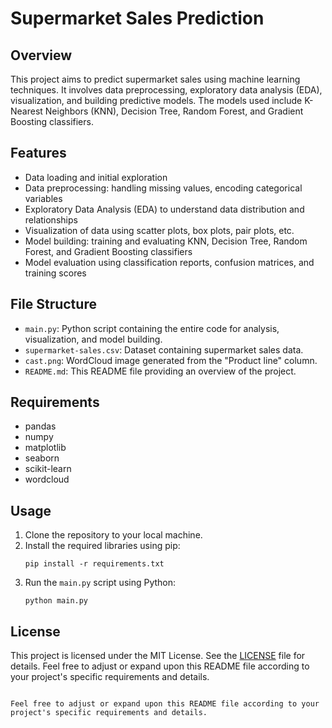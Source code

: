 # Supermarket Sales Prediction

## Overview

This project aims to predict supermarket sales using machine learning techniques. It involves data preprocessing, exploratory data analysis (EDA), visualization, and building predictive models. The models used include K-Nearest Neighbors (KNN), Decision Tree, Random Forest, and Gradient Boosting classifiers.

## Features

- Data loading and initial exploration
- Data preprocessing: handling missing values, encoding categorical variables
- Exploratory Data Analysis (EDA) to understand data distribution and relationships
- Visualization of data using scatter plots, box plots, pair plots, etc.
- Model building: training and evaluating KNN, Decision Tree, Random Forest, and Gradient Boosting classifiers
- Model evaluation using classification reports, confusion matrices, and training scores

## File Structure

- `main.py`: Python script containing the entire code for analysis, visualization, and model building.
- `supermarket-sales.csv`: Dataset containing supermarket sales data.
- `cast.png`: WordCloud image generated from the "Product line" column.
- `README.md`: This README file providing an overview of the project.

## Requirements

- pandas
- numpy
- matplotlib
- seaborn
- scikit-learn
- wordcloud

## Usage

1. Clone the repository to your local machine.
2. Install the required libraries using pip:
   ```
   pip install -r requirements.txt
   ```
3. Run the `main.py` script using Python:
   ```
   python main.py
   ```


## License

This project is licensed under the MIT License. See the [LICENSE](LICENSE) file for details.
Feel free to adjust or expand upon this README file according to your project's specific requirements and details.
```

Feel free to adjust or expand upon this README file according to your project's specific requirements and details.
